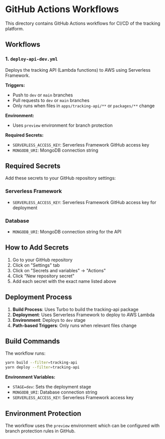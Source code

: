 # GitHub Actions Workflows

This directory contains GitHub Actions workflows for CI/CD of the tracking platform.

## Workflows

### 1. `deploy-api-dev.yml`
Deploys the tracking API (Lambda functions) to AWS using Serverless Framework.

**Triggers:**
- Push to `dev` or `main` branches
- Pull requests to `dev` or `main` branches
- Only runs when files in `apps/tracking-api/**` or `packages/**` change

**Environment:**
- Uses `preview` environment for branch protection

**Required Secrets:**
- `SERVERLESS_ACCESS_KEY`: Serverless Framework GitHub access key
- `MONGODB_URI`: MongoDB connection string

## Required Secrets

Add these secrets to your GitHub repository settings:

### Serverless Framework
- `SERVERLESS_ACCESS_KEY`: Serverless Framework GitHub access key for deployment

### Database
- `MONGODB_URI`: MongoDB connection string for the API

## How to Add Secrets

1. Go to your GitHub repository
2. Click on "Settings" tab
3. Click on "Secrets and variables" → "Actions"
4. Click "New repository secret"
5. Add each secret with the exact name listed above

## Deployment Process

1. **Build Process**: Uses Turbo to build the tracking-api package
2. **Deployment**: Uses Serverless Framework to deploy to AWS Lambda
3. **Environment**: Deploys to `dev` stage
4. **Path-based Triggers**: Only runs when relevant files change

## Build Commands

The workflow runs:
```bash
yarn build --filter=tracking-api
yarn deploy --filter=tracking-api
```

**Environment Variables:**
- `STAGE=dev`: Sets the deployment stage
- `MONGODB_URI`: Database connection string
- `SERVERLESS_ACCESS_KEY`: Serverless Framework access key

## Environment Protection

The workflow uses the `preview` environment which can be configured with branch protection rules in GitHub.
